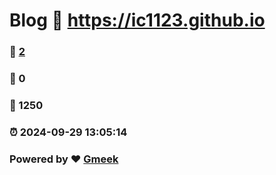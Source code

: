 # Blog :link: https://ic1123.github.io 
### :page_facing_up: [2](https://ic1123.github.io/tag.html) 
### :speech_balloon: 0 
### :hibiscus: 1250 
### :alarm_clock: 2024-09-29 13:05:14 
### Powered by :heart: [Gmeek](https://github.com/Meekdai/Gmeek)
